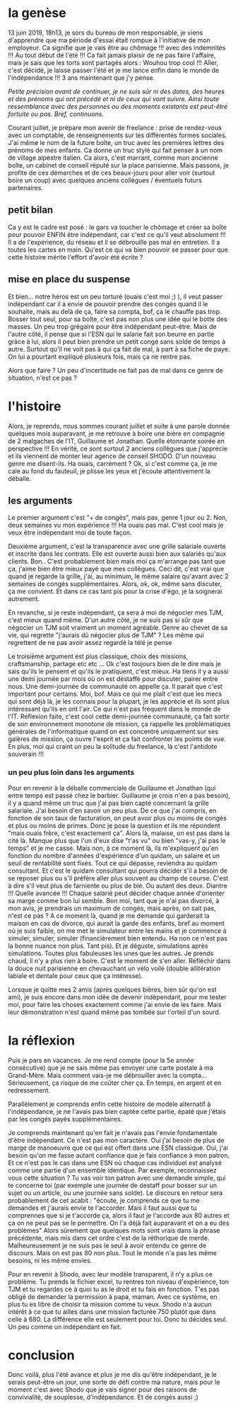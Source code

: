 # la genèse

13 juin 2019, 18h13, je sors du bureau de mon responsable, je viens d'apprendre que ma période d'essai était rompue à l'initiative de mon employeur. Ca signifie que je vais être au chômage !!! avec des indemnités !!! Au tout début de l'été !!! Ca fait jamais plaisir de ne pas faire l'affaire, mais je sais que les torts sont partagés alors : Wouhou trop cool !!! 
 Aller, c'est décidé, je laisse passer l'été et je me lance enfin dans le monde de l'indépendance !!! 3 ans maintenant que j'y pense.

_Petite précision avant de continuer, je ne suis sûr ni des dates, des heures et des prénoms qui ont précédé et ni de ceux qui vont suivre. Ainsi toute ressemblance avec des personnes ou des moments existants est peut-être fortuite ou pas. Bref, continuons._

Courant juillet, je prépare mon avenir de freelance : prise de rendez-vous avec un comptable, de renseignements sur les différentes formes sociales. J'ai même le nom de la future boîte, un truc avec les premières lettres des prénoms de mes enfants. Ca donne un truc stylé qui fait penser à un nom de village alpestre italien. Ca alors, c'est marrant, comme mon ancienne boîte, un cabinet de conseil réputé sur la place parisienne. Mais passons, je profite de ces démarches et de ces beaux-jours pour aller voir (surtout boire un coup) avec quelques anciens collègues / éventuels futurs partenaires.

## petit bilan 
Ca y est le cadre est posé : le gars va toucher le chômage et créer sa boîte pour pouvoir ENFIN être indépendant, car c'est ce qu'il veut absolument !!! Il a de l'expérience, du réseau et il se débrouille pas mal en entretien. Il a toutes les cartes en main. Qu'est ce qui va bien pouvoir se passer pour que cette histoire mérite l'effort d'avoir été écrite ?

## mise en place du suspense
Et bien... notre héros est un peu torturé (ouais c'est moi ;) ), il veut passer indépendant car il a envie de pouvoir prendre des congés quand il le souhaite, mais au delà de ça, faire sa compta, bof, ça le chauffe pas trop. Bosser tout seul, pour sa boîte, c'est pas non plus une idée qui le botte des masses. Un peu trop grégaire pour être indépendant peut-être. Mais de l'autre côté, il pense que si l'ESN qui le salarie fait son beurre en partie grâce à lui, alors il peut bien prendre un petit congé sans solde de temps à autre. Surtout qu'il ne voit pas à qui ça fait de mal, à part à sa fiche de paye. On lui a pourtant expliqué plusieurs fois, mais ça ne rentre pas. 

Alors que faire ?
Un peu d'incertitude ne fait pas de mal dans ce genre de situation, n'est ce pas ?

# l'histoire

Alors, je reprends, nous sommes courant juillet et suite à une parole donnée quelques mois auparavant, je me retrouve à boire une bière en compagnie de 2 malgaches de l'IT, Guillaume et Jonathan. Quelle étonnante soirée en perspective !!! En vérité, ce sont surtout 2 anciens collègues que j'apprécie et ils viennent de monter leur agence de conseil SHODO. D'un nouveau genre me disent-ils. Ha ouais, carrément ? Ok, si c'est comme ça, je me cale au fond du fauteuil, je plisse les yeux et j'écoute attentivement la déballe.


## les arguments 

Le premier argument c'est "+ de congés", mais pas, genre 1 jour ou 2. Non, deux semaines vu mon expérience !!! Ha ouais pas mal. C'est cool mais je veux être indépendant moi de toute façon.

Deuxième argument, c'est la transparence avec une grille salariale ouverte et inscrite dans les contrats. Elle est ouverte aussi bien aux salariés qu'aux clients. Bon.. C'est probablement bien mais moi ça m'arrange pas tant que ça, j'aime bien être mieux payé que mes collègues. Ceci dit, c'est vrai que quand je regarde la grille, j'ai, au minimum, le même salaire qu'avant avec 2 semaines de congés supplémentaires. 
Alors, ok, ok, même sans discuter, ça me convient. Et dans ce cas tant pis pour la crise d'égo, je la soignerai autrement. 

En revanche, si je reste indépendant, ça sera à moi de négocier mes TJM, c'est mieux quand même. 
D'un autre côté, je ne suis pas si sûr que négocier un TJM soit vraiment un moment agréable. Genre au chevet de sa vie, qui regrette "j'aurais dû négocier plus de TJM" ? Les même qui regrettent de ne pas avoir assez regardé la télé je pense

Le troisième argument est plus classique, choix des missions, craftsmanship, partage etc etc ... Ok c'est toujours bien de le dire mais je sais qu'ils le pensent et qu'ils le pratiquent, c'est mieux. 
Ha tiens il y a aussi une demi journée par mois où on est déstaffé pour discuter, pairer entre nous. Une demi-journée de communauté on appelle ça. Il parait que c'est important pour certains. Moi, bof. Mais ce qui me plaît c'est que les mecs qui sont déjà là, je les connais pour la plupart, je les apprécie et ils sont plus intéressant qu'ils en ont l'air. Ce qui n'est pas fréquent dans le monde de l'IT. 
Réflexion faite, c'est cool cette demi-journée communauté, ça fait sortir de son environnement monotone de mission, ça rappelle les problématiques générales de l'informatique quand on est concentré uniquement sur ses galères de mission, ça ouvre l'esprit et ça fait confronter les points de vue. En plus, moi qui craint un peu la solitude du freelance, là c'est l'antidote souverain !!!

### un peu plus loin dans les arguments 
Pour en revenir à la déballe commerciale de Guillaume et Jonathan (qui entre temps est passé chez le barbier. Guillaume je crois n'en a pas besoin), il y a quand même un truc que j'ai pas bien capté concernant la grille salariale. J'ai besoin d'en savoir un peu plus. De ce que j'ai compris, en fonction de son taux de facturation, on peut avoir plus ou moins de congés et plus ou moins de primes. Donc je pose la question et ils me répondent "mais ouais frère, c'est exactement ça". Alors là, malaise, on est pas dans la cité là. Manque plus que l'un d'eux dise "t'as vu" ou bien  "vas-y, j'ai pas le temps" et je me casse. Mais non, à ce moment là, ils m'expliquent qu'en fonction du nombre d'années d'expérience d'un quidam, un salaire et un seuil de rentabilité sont fixés. Tout ce qui dépasse, reviendra au quidam consultant. Et c'est le quidam consultant qui pourra décider s'il a besoin de se reposer plus ou s'il préfère aller plus souvent au champ de course. C'est à dire s'il veut plus de farniente ou plus de blé. Ou autant des deux. Diantre !!! Quelle avancée !!! Chaque salarié peut décider chaque année d'orienter sa marge comme bon lui semble. Bon moi, tant que je n'ai pas divorcé, à mon avis, je prendrais un maximum de congés, mais après, on sait pas, n'est ce pas ?
A ce moment là, quand je me demande qui garderait la maison en cas de divorce, qui aurait la garde des enfants, bref au moment où je suis faible, on me met le simulateur entre les mains et je commence à simuler, simuler, simuler (financièrement bien entendu. Ha non ce n'est pas la bonne nuance non plus. Tant pis). Et je déguste, simulations après simulations. Toutes plus fabuleuses les unes que les autres. Je prends chaud, il n'y a plus rien à boire. C'est le moment de s'en aller. Réfléchir dans la douce nuit parisienne en chevauchant un vélo voilé (double allitération labiale et dentale pour ceux que ça intéresse).

Lorsque je quitte mes 2 amis (après quelques bières, bien sûr qu'on est ami), je suis encore dans mon idée de devenir indépendant, pour me tester moi, pour faire les choses exactement comme j'ai envie de les faire. Mais leur démonstration n'est quand même pas tombée sur l'orteil d'un sourd.

# la réflexion

Puis je pars en vacances. Je me rend compte (pour la 5e année consécutive) que je ne sais même pas envoyer une carte postale à ma Grand-Mère. Mais comment vais-je me débrouiller avec la compta... Sérieusement, ça risque de me coûter cher ça.  En temps, en argent et en redressement.

Parallèlement je comprends enfin cette histoire de modèle alternatif à l'indépendance, je ne l'avais pas bien captée cette partie, épaté que j'étais par les congés payés supplémentaires. 

Je comprends maintenant qu'en fait je n'avais pas l'envie fondamentale d'être indépendant. Ce n'est pas mon caractère. Oui j'ai besoin de plus de marge de manoeuvre que ce qui est offert dans une ESN classique. Oui, j'ai besoin qu'on me fasse autant confiance que je fais confiance à mon patron. Et ce n'est pas le cas dans une ESN où chaque cas individuel est analysé comme une partie d'un ensemble identique. 
Par exemple, reconnaissez vous cette situation ? Tu vas voir ton patron avec une demande simple, qui te concerne toi (par exemple une journée de destaff pour bosser sur un sujet ou un article, ou une journée sans solde). Le discours en retour sera probablement de cet acabit : "écoute, je comprends ce que tu me demandes et j'aurais envie te l'accorder. Mais il faut aussi que tu comprennes que si je t'accorde ça, alors il faut je l'accorde aux 80 autres et ça on ne peut pas se le permettre. On l'a déjà fait auparavant et on a eu des problèmes"
Alors sûrement que quelques mots sont vrais dans la phrase précédente, mais mis dans cet ordre c'est de la réthorique de merde. Malheureusement je ne suis pas le seul à avoir entendu ce genre de discours. Mais on est pas 80 non plus. Tout le monde n'a pas les même besoins, ni les même envies.

Pour en revenir à Shodo, avec leur modèle transparent, il n'y a plus ce problème. Tu prends le fichier excel, tu rentres ton niveau d'expérience, ton TJM et tu regardes ce à quoi tu as le droit et tu fais en fonction. T'es pas obligé de demander la permission à papa, maman.
Avec ce système, en plus tu es libre de choisir ta mission comme tu veux. Shodo n'a aucun intérêt à ce que tu ailles dans une mission facturée 750 plutôt que dans celle à 680. La différence elle est seulement pour toi. Donc tu décides seul. Un peu comme un indépendant en fait.

# conclusion

Donc voilà, plus l'été avance et plus je me dis qu'être indépendant, je le serais peut-être un jour, une sorte de défi contre ma nature, mais pour le moment c'est avec Shodo que je vais signer pour des raisons de convivialité, de souplesse, d'indépendance. Et de congés aussi ;)
